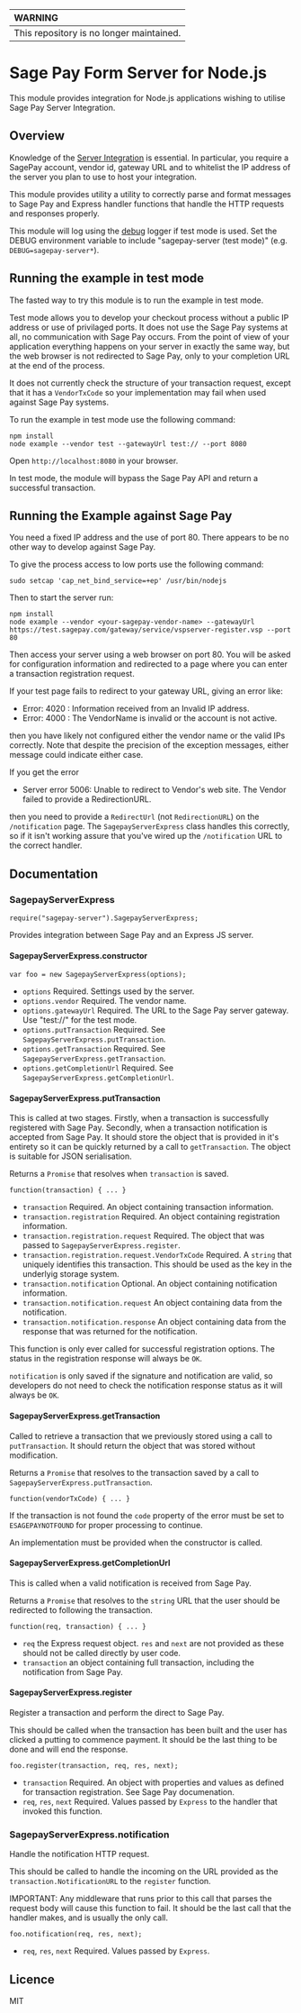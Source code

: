 | WARNING                                  |
|:-----------------------------------------|
| This repository is no longer maintained. |

# Sage Pay Form Server for Node.js

This module provides integration for Node.js applications wishing to utilise Sage Pay Server Integration.

## Overview

Knowledge of the [Server Integration](https://www.sagepay.co.uk/support/find-an-integration-document/server-integration-documents) is essential. In particular, you require a SagePay account, vendor id, gateway URL and to whitelist the IP address of the server you plan to use to host your integration.

This module provides utility a utility to correctly parse and format messages
to Sage Pay and Express handler functions that handle the HTTP requests and
responses properly.

This module will log using the [debug](https://www.npmjs.com/package/debug) logger if test mode is used. Set the DEBUG environment variable to include "sagepay-server (test mode)" (e.g. `DEBUG=sagepay-server*`).

## Running the example in test mode

The fasted way to try this module is to run the example in test mode.

Test mode allows you to develop your checkout process without a public IP
address or use of privilaged ports. It does not use the Sage Pay systems at
all, no communication with Sage Pay occurs. From the point of view of your
application everything happens on your server in exactly the same way, but the
web browser is not redirected to Sage Pay, only to your completion URL at the
end of the process.

It does not currently check the structure of your transaction request, except
that it has a `VendorTxCode` so your implementation may fail when used against
Sage Pay systems.

To run the example in test mode use the following command:

```
npm install
node example --vendor test --gatewayUrl test:// --port 8080
```

Open `http://localhost:8080` in your browser.

In test mode, the module will bypass the Sage Pay API and return a successful
transaction.

## Running the Example against Sage Pay

You need a fixed IP address and the use of port 80. There appears to be no
other way to develop against Sage Pay.

To give the process access to low ports use the following command:

```
sudo setcap 'cap_net_bind_service=+ep' /usr/bin/nodejs
```

Then to start the server run:

```
npm install
node example --vendor <your-sagepay-vendor-name> --gatewayUrl https://test.sagepay.com/gateway/service/vspserver-register.vsp --port 80
```

Then access your server using a web browser on port 80. You will be asked for
configuration information and redirected to a page where you can enter a
transaction registration request.

If your test page fails to redirect to your gateway URL, giving an error like:
* Error: 4020 : Information received from an Invalid IP address.
* Error: 4000 : The VendorName is invalid or the account is not active.

then you have likely not configured either the vendor name or the valid IPs correctly. Note that despite the precision of the exception messages, either message could indicate either case.

If you get the error
* Server error 5006: Unable to redirect to Vendor's web site. The Vendor failed to provide a RedirectionURL.

then you need to provide a `RedirectUrl` (not `RedirectionURL`) on the `/notification` page. The `SagepayServerExpress` class handles this correctly, so if it isn't working assure that you've wired up the `/notification` URL to the correct handler.

## Documentation

### SagepayServerExpress

```
require("sagepay-server").SagepayServerExpress;
```

Provides integration between Sage Pay and an Express JS server.

#### SagepayServerExpress.constructor

```
var foo = new SagepayServerExpress(options);
```

* `options` Required. Settings used by the server.
* `options.vendor` Required. The vendor name.
* `options.gatewayUrl` Required. The URL to the Sage Pay server gateway.
    Use "test://" for the test mode.
* `options.putTransaction` Required. See `SagepayServerExpress.putTransaction`.
* `options.getTransaction` Required. See `SagepayServerExpress.getTransaction`.
* `options.getCompletionUrl` Required. See
    `SagepayServerExpress.getCompletionUrl`.

#### SagepayServerExpress.putTransaction

This is called at two stages. Firstly, when a transaction is successfully
registered with Sage Pay. Secondly, when a transaction notification is accepted
from Sage Pay. It should store the object that is provided in it's entirety so
it can be quickly returned by a call to `getTransaction`. The object is
suitable for JSON serialisation.

Returns a `Promise` that resolves when `transaction` is saved.

```
function(transaction) { ... }
```

* `transaction` Required. An object containing transaction information.
* `transaction.registration` Required. An object containing registration
    information.
* `transaction.registration.request` Required. The object that was passed to
    `SagepayServerExpress.register`.
* `transaction.registration.request.VendorTxCode` Required. A `string` that 
    uniquely identifies this transaction. This should be used as the key in the
    underlyig storage system.
* `transaction.notification` Optional. An object containing notification
    information.
* `transaction.notification.request` An object containing data from the
    notification.
* `transaction.notification.response` An object containing data from the
    response that was returned for the notification.

This function is only ever called for successful registration options. The
status in the registration response will always be `OK`.

`notification` is only saved if the signature and notification are valid, so
developers do not need to check the notification response status as it will
always be `OK`.

#### SagepayServerExpress.getTransaction

Called to retrieve a transaction that we previously stored using a call to
`putTransaction`. It should return the object that was stored without
modification. 

Returns a `Promise` that resolves to the transaction saved by a call to
`SagepayServerExpress.putTransaction`.

```
function(vendorTxCode) { ... }
```

If the transaction is not found the `code` property of the error must be set to
`ESAGEPAYNOTFOUND` for proper processing to continue.

An implementation must be provided when the constructor is called.

#### SagepayServerExpress.getCompletionUrl

This is called when a valid notification is received from Sage Pay.

Returns a `Promise` that resolves to the `string` URL that the user should be
redirected to following the transaction.

```
function(req, transaction) { ... }
```

* `req` the Express request object. `res` and `next` are not provided as these
    should not be called directly by user code.
* `transaction` an object containing full transaction, including the
    notification from Sage Pay.

#### SagepayServerExpress.register

Register a transaction and perform the direct to Sage Pay.

This should be called when the transaction has been built and the user has
clicked a putting to commence payment. It should be the last thing to be done
and will end the response.

```
foo.register(transaction, req, res, next);
```

* `transaction` Required. An object with properties and values as defined for
    transaction registration. See Sage Pay documenation.
* `req`, `res`, `next` Required. Values passed by `Express` to the handler that
    invoked this function.

### SagepayServerExpress.notification

Handle the notification HTTP request.

This should be called to handle the incoming on the URL provided as the
`transaction.NotificationURL` to the `register` function.

IMPORTANT: Any middleware that runs prior to this call that parses the request
body will cause this function to fail. It should be the last call that the
handler makes, and is usually the only call.

```
foo.notification(req, res, next);
```

* `req`, `res`, `next` Required. Values passed by `Express`.

## Licence

MIT
